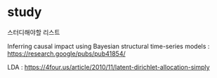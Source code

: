 # study


스터디해야할 리스트

Inferring causal impact using Bayesian structural time-series models
  : https://research.google/pubs/pub41854/

LDA
  : https://4four.us/article/2010/11/latent-dirichlet-allocation-simply

